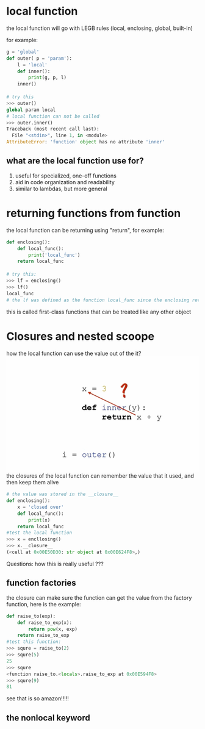 # local function
the local function will go with LEGB rules (local, enclosing, global, built-in)

for example:
```python
g = 'global'
def outer( p = 'param'):
    l = 'local'
    def inner():
        print(g, p, l)
    inner()

# try this
>>> outer()
global param local
# local function can not be called
>>> outer.inner()
Traceback (most recent call last):
  File "<stdin>", line 1, in <module>
AttributeError: 'function' object has no attribute 'inner'
```
## what are the local function use for?
1. useful for specialized, one-off functions
2. aid in code organization and readability
3. similar to lambdas, but more general

# returning functions from function

the local function can be returning using "return", for example:
```python
def enclosing():
    def local_func():
        print('local_func')
    return local_func

# try this:
>>> lf = enclosing()
>>> lf()
local_func 
# the lf was defined as the function local_func since the enclosing returned it
```
this is called first-class functions that can be treated like any other object

# Closures and nested scoope
how the local function can use the value out of the it?
![closure](./images/closure.png)
the closures of the local function can remember the value that it used, and then keep them alive
```python
# the value was stored in the __closure__
def enclosing():
    x = 'closed over'
    def local_func():
        print(x)
    return local_func
#test the local function
>>> x = encllosing()
>>> x.__closure__ 
(<cell at 0x00E50D30: str object at 0x00E624F8>,)
```
Questions:
how this is really useful ???
## function factories

the closure can make sure the function can get the value from the factory function, here is the example:

```python
def raise_to(exp):
    def raise_to_exp(x):
        return pow(x, exp)
    return raise_to_exp
#test this function:
>>> squre = raise_to(2) 
>>> squre(5) 
25
>>> squre
<function raise_to.<locals>.raise_to_exp at 0x00E594F8>
>>> squre(9) 
81
```
see that is so amazon!!!!!
## the nonlocal keyword

